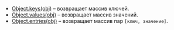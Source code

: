 - [Object.keys(obj)](https://developer.mozilla.org/ru/docs/Web/JavaScript/Reference/Global_Objects/Object/keys) – возвращает массив ключей.
- [Object.values(obj)](https://developer.mozilla.org/ru/docs/Web/JavaScript/Reference/Global_Objects/Object/values) – возвращает массив значений.
- [Object.entries(obj)](https://developer.mozilla.org/ru/docs/Web/JavaScript/Reference/Global_Objects/Object/entries) – возвращает массив пар `[ключ, значение]`.